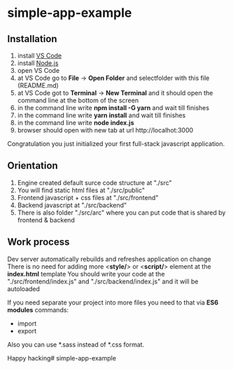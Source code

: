 # simple-app-example

## Installation

1. install [VS Code](https://code.visualstudio.com/download)
2. install [Node.js](https://nodejs.org/en/download)
3. open VS Code
4. at VS Code go to __File__ -> __Open Folder__ and selectfolder with this file (README.md)
5. at VS Code got to __Terminal__ -> __New Terminal__ and it should open the command line at the bottom of the screen
6. in the command line write __npm install -G yarn__ and wait till finishes
7. in the command line write __yarn install__ and wait till finishes
8. in the command line write __node index.js__
9. browser should open with new tab at url http://localhot:3000

Congratulation you just initialized your first full-stack javascript application.

## Orientation

1. Engine created default surce code structure at "./src"
2. You will find static html files at "./src/public"
3. Frontend javascript + css files at "./src/frontend"
4. Backend javascript at "./src/backend"
5. There is also folder "./src/arc" where you can put code that is shared by frontend & backend

## Work process

Dev server automatically rebuilds and refreshes application on change
There is no need for adding more <__style/__> or <__script/__> element at the __index.html__ template
You should write your code at the "./src/frontend/index.js" and "./src/backend/index.js" and it will be autoloaded

If you need separate your project into more files you need to that via __ES6 modules__ commands:
- import
- export  

Also you can use *.sass instead of *.css format.

 
Happy hacking#   s i m p l e - a p p - e x a m p l e 
 
 
